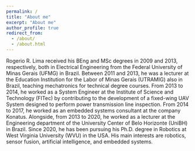 ```yaml
---
permalink: /
title: "About me"
excerpt: "About me"
author_profile: true
redirect_from: 
  - /about/
  - /about.html
---
```


Rogerio R. Lima received his BEng and MSc degrees in 2009 and 2013, respectively, both in Electrical Engineering from the Federal University of Minas Gerais (UFMG) in Brazil. Between 2011 and 2013, he was a lecturer at the Education Institution for the Labor of Minas Gerais (UTRAMIG) also in Brazil, teaching mechatronics for technical degree courses. From 2013 to 2014, he worked as a System Engineer at the Institute of Science and Technology (FITec) by contributing to the development of a fixed-wing UAV System designed to perform power transmission line inspection. From 2014 to 2017, he worked as an embedded systems consultant at the company Konatus. Alongside, from 2013 to 2020, he worked as a lecturer at the Engineering department of the University Center of Belo Horizonte (UniBH) in Brazil. Since 2020, he has been pursuing his Ph.D. degree in Robotics at West Virginia University (WVU) in the USA. His main interests are robotics, sensor fusion, artificial intelligence, and embedded systems.
